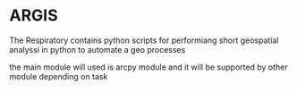 # ARGIS 

The Respiratory contains python scripts for performiang short geospatial analyssi in python to automate a geo processes

the main module will used is arcpy module and it will be supported by other module depending on task
